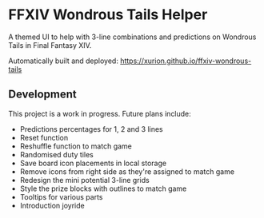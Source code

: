 # FFXIV Wondrous Tails Helper

A themed UI to help with 3-line combinations and predictions on Wondrous Tails in Final Fantasy XIV.

Automatically built and deployed: https://xurion.github.io/ffxiv-wondrous-tails

## Development

This project is a work in progress. Future plans include:

* Predictions percentages for 1, 2 and 3 lines
* Reset function
* Reshuffle function to match game
* Randomised duty tiles
* Save board icon placements in local storage
* Remove icons from right side as they're assigned to match game
* Redesign the mini potential 3-line grids
* Style the prize blocks with outlines to match game
* Tooltips for various parts
* Introduction joyride

